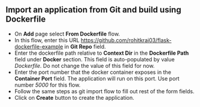 ## Import an application from Git and build using Dockerfile

- On **Add** page select **From Dockerfile** flow.
- In this flow, enter this URL https://github.com/rohitkrai03/flask-dockerfile-example in **Git Repo** field.
- Enter the dockerfile path relative to **Context Dir** in the **Dockerfile Path** field under **Docker** section. This field is auto-populated by value *Dockerfile*. Do not change the value of this field for now.
- Enter the port number that the docker container exposes in the **Container Port** field. The application will run on this port. Use port number *5000* for this flow. 
- Follow the same steps as git import flow to fill out rest of the form fields.
- Click on **Create** button to create the application.   